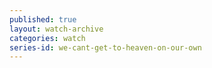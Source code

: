 ```yaml
---
published: true
layout: watch-archive
categories: watch
series-id: we-cant-get-to-heaven-on-our-own
---
```

